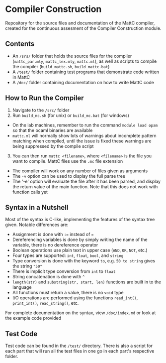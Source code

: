 # Compiler Construction

Repository for the source files and documentation of the MattC compiler, created for the continuous assesment of the Compiler Construction module.


## Contents

- An `/srs/` folder that holds the source files for the compiler (`mattc_par.mly`, `mattc_lex.mly`, `mattc.ml`), as well as scripts to compile the compiler (`build_mattc.sh`, `build_mattc.bat`)
- A `/test/` folder containing test programs that demonstrate code written in MattC
- A `/doc/` folder containing documentation on how to write MattC code


## How to Run the Compiler

1. Navigate to the `/src/` folder
2. Run `build_mc.sh` (for unix) or `build_mc.bat` (for windows)
  - On the lab machines, remember to run the command `module load opam` so that the ocaml binaries are available
  - `mattc.ml` will normally show lots of warnings about incomplete pattern matching when compiled, until the issue is fixed these warnings are being suppressed by the compile script
3. You can then run `mattc <filename>`, where `<filename>` is the file you want to compile. MattC files use the `.mc` file extension
  - The compiler will work on any number of files given as arguments
  - The `-v` option can be used to display the full parse tree
  - The '-e' option will evaluate the file after it has been parsed, and display the return value of the main function. Note that this does not work with function calls yet


## Syntax in a Nutshell

Most of the syntax is C-like, implementing the features of the syntax tree given. Notable differences are:
* Assignment is done with `:=` instead of `=`
* Dereferencing variables is done by simply writing the name of the variable, there is no dereference operator
* Boolean operations use plain text in upper case (`AND`, `OR`, `NOT`, etc.)
* Four types are supported: `int`, `float`, `bool`, and `string`
* Type conversion is done with the keyword `to`, e.g. `50 to string` gives the string `"50"`
* There is implicit type conversion from `int` to `float`
* String concatenation is done with `^`
* `length(str)` and `substring(str, start, len)` functions are built in to the language
* All functions must return a value, there is no `void` type
* I/O operations are performed using the functions `read_int()`, `print_int()`, `read_string()`, etc.

For complete documentation on the syntax, view `/doc/index.md` or look at the example code provided


## Test Code

Test code can be found in the `/test/` directory. There is also a script for each part that will run all the test files in one go in each part's respective folder.